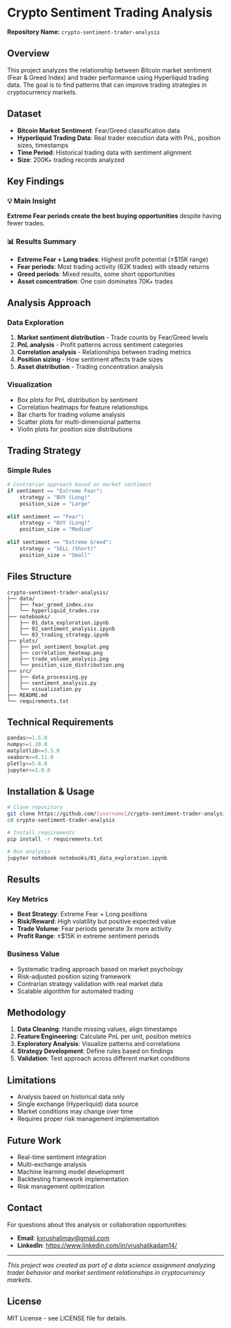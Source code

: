 # Crypto Sentiment Trading Analysis

**Repository Name:** `crypto-sentiment-trader-analysis`

## Overview

This project analyzes the relationship between Bitcoin market sentiment (Fear & Greed Index) and trader performance using Hyperliquid trading data. The goal is to find patterns that can improve trading strategies in cryptocurrency markets.

## Dataset

- **Bitcoin Market Sentiment**: Fear/Greed classification data
- **Hyperliquid Trading Data**: Real trader execution data with PnL, position sizes, timestamps
- **Time Period**: Historical trading data with sentiment alignment
- **Size**: 200K+ trading records analyzed

## Key Findings

### 💡 Main Insight
**Extreme Fear periods create the best buying opportunities** despite having fewer trades.

### 📊 Results Summary
- **Extreme Fear + Long trades**: Highest profit potential (±$15K range)
- **Fear periods**: Most trading activity (62K trades) with steady returns
- **Greed periods**: Mixed results, some short opportunities
- **Asset concentration**: One coin dominates 70K+ trades

## Analysis Approach

### Data Exploration
1. **Market sentiment distribution** - Trade counts by Fear/Greed levels
2. **PnL analysis** - Profit patterns across sentiment categories  
3. **Correlation analysis** - Relationships between trading metrics
4. **Position sizing** - How sentiment affects trade sizes
5. **Asset distribution** - Trading concentration analysis

### Visualization
- Box plots for PnL distribution by sentiment
- Correlation heatmaps for feature relationships
- Bar charts for trading volume analysis
- Scatter plots for multi-dimensional patterns
- Violin plots for position size distributions

## Trading Strategy

### Simple Rules
```python
# Contrarian approach based on market sentiment
if sentiment == "Extreme Fear":
    strategy = "BUY (Long)"
    position_size = "Large"
    
elif sentiment == "Fear":
    strategy = "BUY (Long)" 
    position_size = "Medium"
    
elif sentiment == "Extreme Greed":
    strategy = "SELL (Short)"
    position_size = "Small"
```

## Files Structure

```
crypto-sentiment-trader-analysis/
├── data/
│   ├── fear_greed_index.csv
│   └── hyperliquid_trades.csv
├── notebooks/
│   ├── 01_data_exploration.ipynb
│   ├── 02_sentiment_analysis.ipynb
│   └── 03_trading_strategy.ipynb
├── plots/
│   ├── pnl_sentiment_boxplot.png
│   ├── correlation_heatmap.png
│   ├── trade_volume_analysis.png
│   └── position_size_distribution.png
├── src/
│   ├── data_processing.py
│   ├── sentiment_analysis.py
│   └── visualization.py
├── README.md
└── requirements.txt
```

## Technical Requirements

```python
pandas>=1.5.0
numpy>=1.20.0
matplotlib>=3.5.0
seaborn>=0.11.0
plotly>=5.0.0
jupyter>=1.0.0
```

## Installation & Usage

```bash
# Clone repository
git clone https://github.com/[username]/crypto-sentiment-trader-analysis.git
cd crypto-sentiment-trader-analysis

# Install requirements
pip install -r requirements.txt

# Run analysis
jupyter notebook notebooks/01_data_exploration.ipynb
```

## Results

### Key Metrics
- **Best Strategy**: Extreme Fear + Long positions
- **Risk/Reward**: High volatility but positive expected value
- **Trade Volume**: Fear periods generate 3x more activity
- **Profit Range**: ±$15K in extreme sentiment periods

### Business Value
- Systematic trading approach based on market psychology
- Risk-adjusted position sizing framework
- Contrarian strategy validation with real market data
- Scalable algorithm for automated trading

## Methodology

1. **Data Cleaning**: Handle missing values, align timestamps
2. **Feature Engineering**: Calculate PnL per unit, position metrics
3. **Exploratory Analysis**: Visualize patterns and correlations
4. **Strategy Development**: Define rules based on findings
5. **Validation**: Test approach across different market conditions

## Limitations

- Analysis based on historical data only
- Single exchange (Hyperliquid) data source  
- Market conditions may change over time
- Requires proper risk management implementation

## Future Work

- Real-time sentiment integration
- Multi-exchange analysis
- Machine learning model development
- Backtesting framework implementation
- Risk management optimization

## Contact

For questions about this analysis or collaboration opportunities:
- **Email**: kvrushalimay@gmail.com
- **LinkedIn**: https://www.linkedin.com/in/vrushalikadam14/

---

*This project was created as part of a data science assignment analyzing trader behavior and market sentiment relationships in cryptocurrency markets.*

## License

MIT License - see LICENSE file for details.
